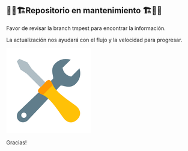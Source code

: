 ## 🔧🚧🏗️Repositorio en mantenimiento 🏗️🚧🔧
  
Favor de revisar la branch tmpest para encontrar la información.
  
La actualización nos ayudará con el flujo y la velocidad para progresar.  

![alt](static/maintenance.png)
  
  
Gracias! 
